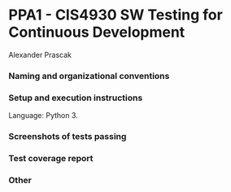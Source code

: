 # PPA1 - CIS4930 SW Testing for Continuous Development
Alexander Prascak

### Naming and organizational conventions

### Setup and execution instructions
Language: Python 3.

### Screenshots of tests passing

### Test coverage report

### Other